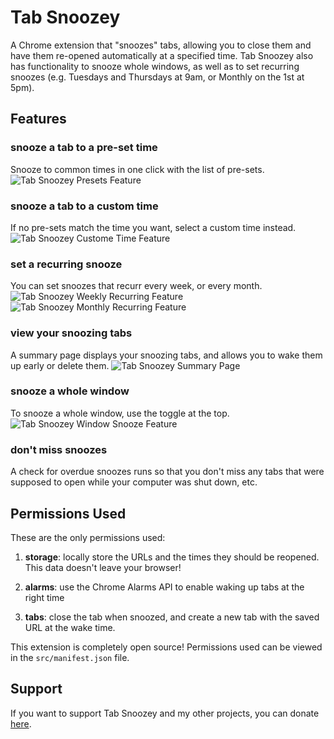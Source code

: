 # Tab Snoozey
A Chrome extension that "snoozes" tabs, allowing you to close them and have them re-opened automatically at a specified time. Tab Snoozey also has functionality to snooze whole windows, as well as to set recurring snoozes (e.g. Tuesdays and Thursdays at 9am, or Monthly on the 1st at 5pm).

## Features

### snooze a tab to a pre-set time
Snooze to common times in one click with the list of pre-sets.  
![Tab Snoozey Presets Feature](./src/assets/img/readme/presets.jpg)


### snooze a tab to a custom time
If no pre-sets match the time you want, select a custom time instead.
![Tab Snoozey Custome Time Feature](./src/assets/img/readme/custom.jpg)

### set a recurring snooze
You can set snoozes that recurr every week, or every month.
![Tab Snoozey Weekly Recurring Feature](./src/assets/img/readme/recurring-1.jpg)
![Tab Snoozey Monthly Recurring Feature](./src/assets/img/readme/recurring-2.jpg)

### view your snoozing tabs
A summary page displays your snoozing tabs, and allows you to wake them up early or delete them.
![Tab Snoozey Summary Page](./src/assets/img/readme/summary.jpg)

### snooze a whole window
To snooze a whole window, use the toggle at the top.
![Tab Snoozey Window Snooze Feature](./src/assets/img/readme/window.jpg)

### don't miss snoozes
A check for overdue snoozes runs so that you don't miss any tabs that were supposed to open while your computer was shut down, etc.

## Permissions Used
These are the only permissions used:
1. **storage**: locally store the URLs and the times they should be reopened. This data doesn't leave your browser!

2. **alarms**: use the Chrome Alarms API to enable waking up tabs at the right time

3. **tabs**: close the tab when snoozed, and create a new tab with the saved URL at the wake time.

This extension is completely open source! Permissions used can be viewed in the `src/manifest.json` file.

## Support
If you want to support Tab Snoozey and my other projects, you can donate [here](https://buymeacoffee.com/eloiserosen).
